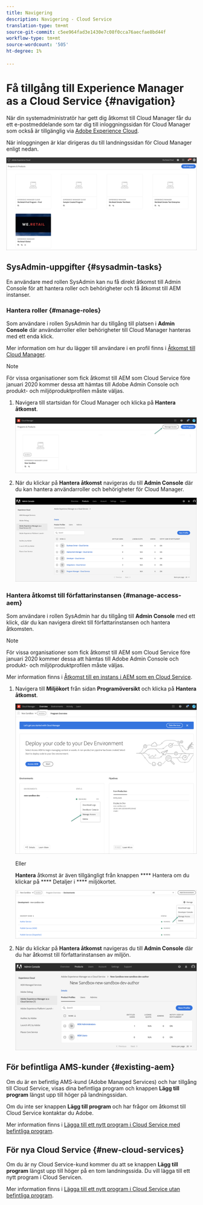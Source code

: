```yaml
---
title: Navigering
description: Navigering - Cloud Service
translation-type: tm+mt
source-git-commit: c5ee964fad3e1430e7c08f0cca76aecfae8bd44f
workflow-type: tm+mt
source-wordcount: '505'
ht-degree: 1%

---
```



# Få tillgång till Experience Manager as a Cloud Service {#navigation}

När din systemadministratör har gett dig åtkomst till Cloud Manager får du ett e-postmeddelande som tar dig till inloggningssidan för Cloud Manager som också är tillgänglig via [Adobe Experience Cloud](https://my.cloudmanager.adobe.com/).

När inloggningen är klar dirigeras du till landningssidan för Cloud Manager enligt nedan.

![](assets/first_timelogin1.png)

## SysAdmin-uppgifter {#sysadmin-tasks}

En användare med rollen SysAdmin kan nu få direkt åtkomst till Admin Console för att hantera roller och behörigheter och få åtkomst till AEM instanser.

### Hantera roller {#manage-roles}

Som användare i rollen SysAdmin har du tillgång till platsen i **Admin Console** där användarroller eller behörigheter till Cloud Manager hanteras med ett enda klick.

Mer information om hur du lägger till användare i en profil finns i [Åtkomst till Cloud Manager](https://docs.adobe.com/content/help/en/experience-manager-cloud-service/security/ims-support.html#accessing-cloud-manager).

>[!NOTE]
>För vissa organisationer som fick åtkomst till AEM som Cloud Service före januari 2020 kommer dessa att hämtas till Adobe Admin Console och produkt- och miljöproduktprofilen måste väljas.

1. Navigera till startsidan för Cloud Manager och klicka på **Hantera åtkomst**.

   ![](assets/sys-admin5.png)

1. När du klickar på **Hantera åtkomst** navigeras du till **Admin Console** där du kan hantera användarroller och behörigheter för Cloud Manager.

   ![](assets/sys-admin1.png)

### Hantera åtkomst till författarinstansen {#manage-access-aem}

Som användare i rollen SysAdmin har du tillgång till **Admin Console** med ett klick, där du kan navigera direkt till författarinstansen och hantera åtkomsten.

>[!NOTE]
>För vissa organisationer som fick åtkomst till AEM som Cloud Service före januari 2020 kommer dessa att hämtas till Adobe Admin Console och produkt- och miljöproduktprofilen måste väljas.

Mer information finns i [Åtkomst till en instans i AEM som en Cloud Service](https://docs.adobe.com/content/help/en/experience-manager-cloud-service/security/ims-support.html#accessing-instance-cloud-service).

1. Navigera till **Miljökort** från sidan **Programöversikt** och klicka på **Hantera åtkomst**.

   ![](assets/sys-admin6.png)

   Eller

   **Hantera** åtkomst är även tillgängligt från knappen  **** Hantera om du klickar på  **** Detaljer i  **** miljökortet.

   ![](assets/sys-admin4.png)

1. När du klickar på **Hantera åtkomst** navigeras du till **Admin Console** där du har åtkomst till författarinstansen av miljön.

   ![](assets/sys-admin-2.png)

## För befintliga AMS-kunder {#existing-aem}

Om du är en befintlig AMS-kund (Adobe Managed Services) och har tillgång till Cloud Service, visas dina befintliga program och knappen **Lägg till program** längst upp till höger på landningssidan.

Om du inte ser knappen **Lägg till program** och har frågor om åtkomst till Cloud Service kontaktar du Adobe.

Mer information finns i [Lägga till ett nytt program i Cloud Service med befintliga program](/help/onboarding/getting-access-to-aem-in-cloud/first-time-login.md#existing-program).

## För nya Cloud Service {#new-cloud-services}

Om du är ny Cloud Service-kund kommer du att se knappen **Lägg till program** längst upp till höger på en tom landningssida. Du vill lägga till ett nytt program i Cloud Servicen.

Mer information finns i [Lägga till ett nytt program i Cloud Service utan befintliga program](/help/onboarding/getting-access-to-aem-in-cloud/first-time-login.md#no-program).

